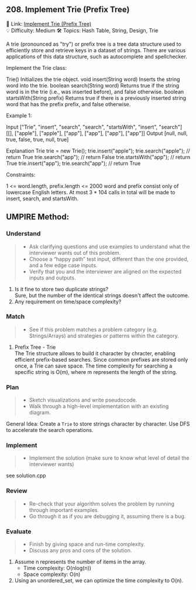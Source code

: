 ## 208. Implement Trie (Prefix Tree)
🔗 Link: [Implement Trie (Prefix Tree)](https://leetcode.com/problems/implement-trie-prefix-tree/description/)  
💡 Difficulty: Medium 
🛠️ Topics: Hash Table, String, Design, Trie  

A trie (pronounced as "try") or prefix tree is a tree data structure used to efficiently store and retrieve keys in a dataset of strings. There are various applications of this data structure, such as autocomplete and spellchecker.

Implement the Trie class:

Trie() Initializes the trie object.
void insert(String word) Inserts the string word into the trie.
boolean search(String word) Returns true if the string word is in the trie (i.e., was inserted before), and false otherwise.
boolean startsWith(String prefix) Returns true if there is a previously inserted string word that has the prefix prefix, and false otherwise.
 

Example 1:

Input
["Trie", "insert", "search", "search", "startsWith", "insert", "search"]
[[], ["apple"], ["apple"], ["app"], ["app"], ["app"], ["app"]]
Output
[null, null, true, false, true, null, true]

Explanation
Trie trie = new Trie();
trie.insert("apple");
trie.search("apple");   // return True
trie.search("app");     // return False
trie.startsWith("app"); // return True
trie.insert("app");
trie.search("app");     // return True
 

Constraints:

1 <= word.length, prefix.length <= 2000
word and prefix consist only of lowercase English letters.
At most 3 * 104 calls in total will be made to insert, search, and startsWith.

## UMPIRE Method:

### Understand
> - Ask clarifying questions and use examples to understand what the interviewer wants out of this problem.
> - Choose a “happy path” test input, different than the one provided, and a few edge case inputs.
> - Verify that you and the interviewer are aligned on the expected inputs and outputs.
1. Is it fine to store two duplicate strings?  
   Sure, but the number of the identical strings doesn't affect the outcome.
2. Any requirement on time/space complexity?
### Match
> - See if this problem matches a problem category (e.g. Strings/Arrays) and strategies or patterns within the category.
1. Prefix Tree - Trie  
   The Trie structure allows to build it character by chracter, enabling efficient prefix-based searches. Since common prefixes are stored only once, a Trie can save space. The time complexity for searching
   a specific string is O(m), where m represents the length of the string.
### Plan
> - Sketch visualizations and write pseudocode.
> - Walk through a high-level implementation with an existing diagram.

General Idea: Create a `Trie` to store strings character by character. Use DFS to accelerate the search operations.

### Implement
> - Implement the solution (make sure to know what level of detail the interviewer wants)  

see solution.cpp
### Review
> - Re-check that your algorithm solves the problem by running through important examples.
> - Go through it as if you are debugging it, assuming there is a bug.
### Evaluate
> - Finish by giving space and run-time complexity.
> - Discuss any pros and cons of the solution.
1. Assume n represents the number of items in the array.
   - Time complexity: O(nlog(n))
   - Space complexity: O(n)
2. Using an unordered_set, we can optimize the time complexity to O(n).

